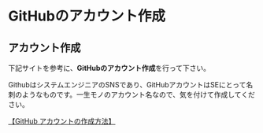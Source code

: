 # GitHubのアカウント作成

## アカウント作成
下記サイトを参考に、**GitHubのアカウント作成**を行って下さい。

GithubはシステムエンジニアのSNSであり、GitHubアカウントはSEにとって名刺のようなものです。一生モノのアカウント名なので、気を付けて作成してください。

[【GitHub アカウントの作成方法】](http://fnya.cocolog-nifty.com/blog/2014/01/github-185e.html)
